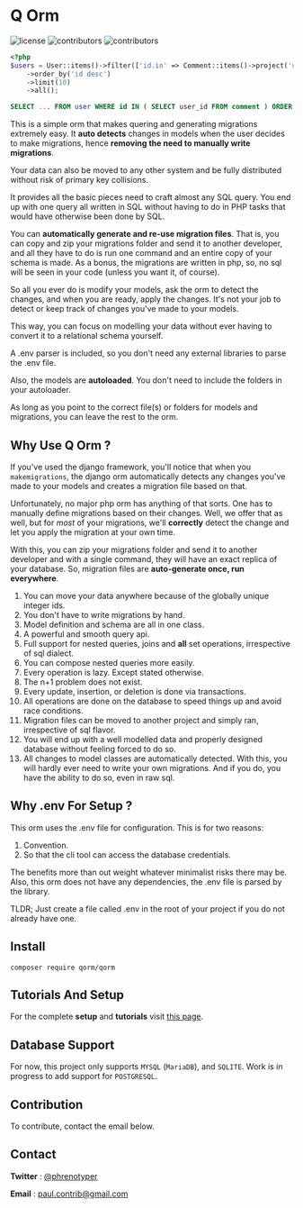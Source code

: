 # **Q Orm**

![license](https://img.shields.io/github/license/phrenotype/qorm)
![contributors](https://img.shields.io/github/contributors/phrenotype/qorm)
![contributors](https://img.shields.io/github/languages/code-size/phrenotype/qorm)

```php
<?php
$users = User::items()->filter(['id.in' => Comment::items()->project('user')])
    ->order_by('id desc')
    ->limit(10)
    ->all();
```


```sql
SELECT ... FROM user WHERE id IN ( SELECT user_id FROM comment ) ORDER BY id DESC LIMIT 10
```

This is a simple orm that makes quering and generating migrations extremely easy. It **auto detects** changes in models when the user decides to make migrations, hence **removing the need to manually write migrations**.

Your data can also be moved to any other system and be fully distributed without risk of primary key collisions.

It provides all the basic pieces need to craft almost any SQL query. You end up with one query all written in SQL without having to do in PHP tasks that would have otherwise been done by SQL.

You can **automatically generate and re-use migration files**. That is, you can copy and zip your migrations folder and send it to another developer, and all they have to do is run one command and an entire copy of your schema is made. As a bonus, the migrations are written in php, so, no sql will be seen in your code (unless you want it, of course).

So all you ever do is modify your models, ask the orm to detect the changes, and when you are ready, apply the changes. It's not your job to detect or keep track of changes you've made to your models.

This way, you can focus on modelling your data without ever having to convert it to a relational schema yourself.

A .env parser is included, so you don't need any external libraries to parse the .env file.

Also, the models are **autoloaded**. You don't need to include the folders in your autoloader.

As long as you point to the correct file(s) or folders for models and migrations, you can leave the rest to the orm.

## Why Use Q Orm ?

If you've used the django framework, you'll notice that when you `makemigrations`, the django orm automatically detects any changes you've made to your models and creates a migration file based on that.

Unfortunately, no major php orm has anything of that sorts. One has to manually define migrations based on their changes. Well, we offer that as well, but for *most* of your migrations, we'll **correctly** detect the change and let you apply the migration at your own time.

With this, you can zip your migrations folder and send it to another developer and with a single command, they will have an exact replica of your database. So, migration files are **auto-generate once, run everywhere**.

1. You can move your data anywhere because of the globally unique integer ids.
1. You don't have to write migrations by hand.
1. Model definition and schema are all in one class.
1. A powerful and smooth query api.
1. Full support for nested queries, joins and **all** set operations, irrespective of sql dialect.
1. You can compose nested queries more easily.
1. Every operation is lazy. Except stated otherwise.
1. The n+1 problem does not exist.
1. Every update, insertion, or deletion is done via transactions.
1. All operations are done on the database to speed things up and avoid race conditions.
1. Migration files can be moved to another project and simply ran, irrespective of sql flavor.
1. You will end up with a well modelled data and properly designed database without feeling forced to do so.
1. All changes to model classes are automatically detected. With this, you will hardly ever need to write your own migrations. And if you do, you have the ability to do so, even in raw sql.

## Why .env For Setup ?
This orm uses the .env file for configuration. This is for two reasons:

1. Convention.
1. So that the cli tool can access the database credentials.

The benefits more than out weight whatever minimalist risks there may be. Also, this orm does not have any dependencies, the .env file is parsed by the library.

TLDR; Just create a file called .env in the root of your project if you do not already have one.

## Install

`composer require qorm/qorm`

## Tutorials And Setup
For the complete **setup** and **tutorials** visit [this page](docs/setup.md).

## Database Support
For now, this project only supports `MYSQL` (`MariaDB`), and `SQLITE`. Work is in progress to add support for `POSTGRESQL`.

## Contribution
To contribute, contact the email below.

## Contact
**Twitter** : [@phrenotyper](https://twitter.com/phrenotyper)

**Email** : paul.contrib@gmail.com

